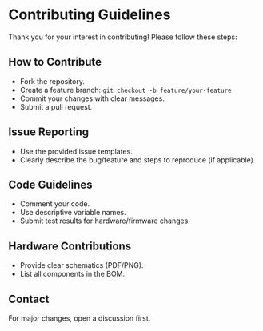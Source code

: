 # Contributing Guidelines

Thank you for your interest in contributing! Please follow these steps:

## How to Contribute
- Fork the repository.
- Create a feature branch: `git checkout -b feature/your-feature`
- Commit your changes with clear messages.
- Submit a pull request.

## Issue Reporting
- Use the provided issue templates.
- Clearly describe the bug/feature and steps to reproduce (if applicable).

## Code Guidelines
- Comment your code.
- Use descriptive variable names.
- Submit test results for hardware/firmware changes.

## Hardware Contributions
- Provide clear schematics (PDF/PNG).
- List all components in the BOM.

## Contact
For major changes, open a discussion first.
